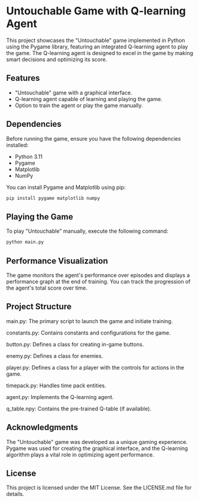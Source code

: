 # Untouchable Game with Q-learning Agent

This project showcases the "Untouchable" game implemented in Python using the Pygame library, featuring an integrated Q-learning agent to play the game.
The Q-learning agent is designed to excel in the game by making smart decisions and optimizing its score.

## Features

- "Untouchable" game with a graphical interface.
- Q-learning agent capable of learning and playing the game.
- Option to train the agent or play the game manually.

## Dependencies

Before running the game, ensure you have the following dependencies installed:

- Python 3.11
- Pygame
- Matplotlib
- NumPy

You can install Pygame and Matplotlib using pip:

```bash
pip install pygame matplotlib numpy
```

## Playing the Game
To play "Untouchable" manually, execute the following command:
```bash
python main.py
```

## Performance Visualization
The game monitors the agent's performance over episodes and displays a performance graph at the end of training. You can track the progression of the agent's total score over time.

## Project Structure
main.py: The primary script to launch the game and initiate training.

constants.py: Contains constants and configurations for the game.

button.py: Defines a class for creating in-game buttons.

enemy.py: Defines a class for enemies.

player.py: Defines a class for a player with the controls for actions in the game.

timepack.py: Handles time pack entities.

agent.py: Implements the Q-learning agent.

q_table.npy: Contains the pre-trained Q-table (if available).

## Acknowledgments
The "Untouchable" game was developed as a unique gaming experience. Pygame was used for creating the graphical interface, and the Q-learning algorithm plays a vital role in optimizing agent performance.

## License
This project is licensed under the MIT License. See the LICENSE.md file for details.
